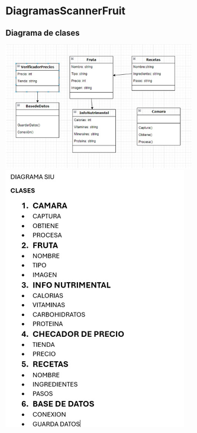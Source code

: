 # DiagramasScannerFruit
## Diagrama de clases
![Diagrama del proyecto](https://github.com/AlejandroLog/FruitScannerDescription/blob/320a241e097505e9df31d5d1672a7db181a08c3b/diam1.jpg)
![Diagrama del proyecto](https://github.com/AlejandroLog/FruitScannerDescription/blob/eb0e8643d682a3c59c24f7765a12fd3c19972d83/diam2.jpg)
